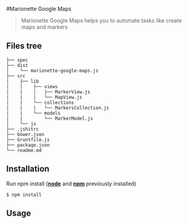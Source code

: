 #Marionette Google Maps

> Marionette Google Maps helps you to automate tasks like create maps and markers


## Files tree

    ├── spec
    ├── dist
    │    └── marionette-google-maps.js
    ├── src
    |    ├── lib
    |    |    ├── views
    |    |    |   ├── MarkerView.js
    |    |    |   └── MapView.js
    |    |    └── collections
    |    |    |   └── MarkersCollection.js
    |    |    └── models
    |    |        └── MarkerModel.js
    │    └── js
    ├── .jshitrc
    ├── bower.json
    ├── Gruntfile.js
    ├── package.json
    └── readme.md


## Installation

Run npm install ([**node**](http://nodejs.org) and [**npm**](https://npmjs.org) previously installed)

    $ npm install


## Usage